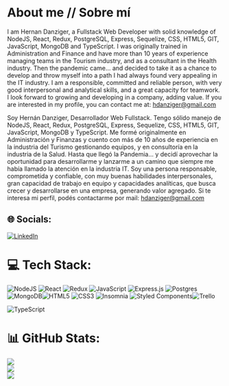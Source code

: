 # About me  // Sobre mí

I am Hernan Danziger, a Fullstack Web Developer with solid knowledge of NodeJS, React, Redux, PostgreSQL, Express, Sequelize, CSS, HTML5, GIT, JavaScript, MongoDB and TypeScript.
I was originally trained in Administration and Finance and have more than 10 years of experience managing teams in the Tourism industry, and as a consultant in the Health industry.
Then the pandemic came... and decided to take it as a chance to develop and throw myself into a path I had always found very appealing in the IT industry.
I am a responsible, committed and reliable person, with very good interpersonal and analytical skills, and a great capacity for teamwork.
I look forward to growing and developing in a company, adding value.
If you are interested in my profile, you can contact me at: hdanziger@gmail.com


Soy Hernán Danziger, Desarrollador Web Fullstack. Tengo sólido manejo de NodeJS, React, Redux, PostgreSQL, Express, Sequelize, CSS, HTML5, GIT, JavaScript, MongoDB y TypeScript.
Me formé originalmente en Administración y Finanzas y cuento con más de 10 años de experiencia en la industria del Turismo gestionando equipos, y en consultoría en la industria de la Salud.
Hasta que llegó la Pandemia... y decidí aprovechar la oportunidad para desarrollarme y lanzarme a un camino que siempre me había llamado la atención en la industria IT.
Soy una persona responsable, comprometida y confiable, con muy buenas habilidades interpersonales, gran capacidad de trabajo en equipo y capacidades analíticas, que busca crecer y desarrollarse en una empresa, generando valor agregado.
Si te interesa mi perfil, podés contactarme por mail: hdanziger@gmail.com

## 🌐 Socials:
[![LinkedIn](https://img.shields.io/badge/LinkedIn-%230077B5.svg?logo=linkedin&logoColor=white)](https://www.linkedin.com/in/hernan-danziger/)

# 💻 Tech Stack:
![NodeJS](https://img.shields.io/badge/node.js-6DA55F?style=for-the-badge&logo=node.js&logoColor=white) ![React](https://img.shields.io/badge/react-%2320232a.svg?style=for-the-badge&logo=react&logoColor=%2361DAFB) ![Redux](https://img.shields.io/badge/redux-%23593d88.svg?style=for-the-badge&logo=redux&logoColor=white) ![JavaScript](https://img.shields.io/badge/javascript-%23323330.svg?style=for-the-badge&logo=javascript&logoColor=%23F7DF1E) ![Express.js](https://img.shields.io/badge/express.js-%23404d59.svg?style=for-the-badge&logo=express&logoColor=%2361DAFB) ![Postgres](https://img.shields.io/badge/postgres-%23316192.svg?style=for-the-badge&logo=postgresql&logoColor=white) ![MongoDB](https://img.shields.io/badge/MongoDB-%234ea94b.svg?style=for-the-badge&logo=mongodb&logoColor=white)![HTML5](https://img.shields.io/badge/html5-%23E34F26.svg?style=for-the-badge&logo=html5&logoColor=white) ![CSS3](https://img.shields.io/badge/css3-%231572B6.svg?style=for-the-badge&logo=css3&logoColor=white) ![Insomnia](https://img.shields.io/badge/Insomnia-black?style=for-the-badge&logo=insomnia&logoColor=5849BE)  ![Styled Components](https://img.shields.io/badge/styled--components-DB7093?style=for-the-badge&logo=styled-components&logoColor=white)![Trello](https://img.shields.io/badge/Trello-%23026AA7.svg?style=for-the-badge&logo=Trello&logoColor=white)

![TypeScript](https://img.shields.io/badge/typescript-%23007ACC.svg?style=for-the-badge&logo=typescript&logoColor=white)

# 📊 GitHub Stats:
![](https://github-readme-stats.vercel.app/api?username=herno12&theme=dark&hide_border=false&include_all_commits=false&count_private=true)<br/>
![](https://github-readme-streak-stats.herokuapp.com/?user=herno12&theme=dark&hide_border=false)<br/>
![](https://github-readme-stats.vercel.app/api/top-langs/?username=herno12&theme=dark&hide_border=false&include_all_commits=false&count_private=true&layout=compact)


